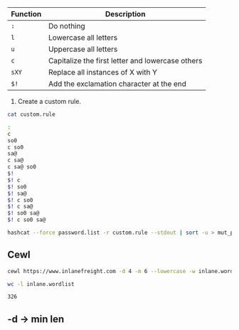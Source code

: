 |**Function**|**Description**|
|---|---|
|`:`|Do nothing|
|`l`|Lowercase all letters|
|`u`|Uppercase all letters|
|`c`|Capitalize the first letter and lowercase others|
|`sXY`|Replace all instances of X with Y|
|`$!`|Add the exclamation character at the end|
1. Create a custom rule.
```sh
cat custom.rule

:
c
so0
c so0
sa@
c sa@
c sa@ so0
$!
$! c
$! so0
$! sa@
$! c so0
$! c sa@
$! so0 sa@
$! c so0 sa@
```

```sh
hashcat --force password.list -r custom.rule --stdout | sort -u > mut_password.list
```

## Cewl

```sh
cewl https://www.inlanefreight.com -d 4 -m 6 --lowercase -w inlane.wordlist

wc -l inlane.wordlist

326
```

-d -> min len
-

